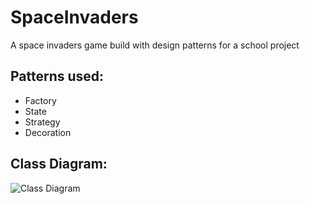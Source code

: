 # SpaceInvaders
A space invaders game build with design patterns for a school project

## Patterns used:
* Factory
* State
* Strategy
* Decoration

## Class Diagram:
![Class Diagram](http://i.imgur.com/uYhJ0sq.png)
